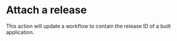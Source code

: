 # Attach a release

This action will update a workflow to contain the release ID of a built application.